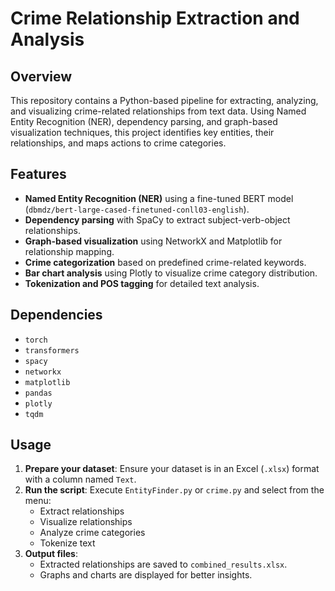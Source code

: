 
# Crime Relationship Extraction and Analysis  

## Overview  
This repository contains a Python-based pipeline for extracting, analyzing, and visualizing crime-related relationships from text data. Using Named Entity Recognition (NER), dependency parsing, and graph-based visualization techniques, this project identifies key entities, their relationships, and maps actions to crime categories.  

## Features  
- **Named Entity Recognition (NER)** using a fine-tuned BERT model (`dbmdz/bert-large-cased-finetuned-conll03-english`).  
- **Dependency parsing** with SpaCy to extract subject-verb-object relationships.  
- **Graph-based visualization** using NetworkX and Matplotlib for relationship mapping.  
- **Crime categorization** based on predefined crime-related keywords.  
- **Bar chart analysis** using Plotly to visualize crime category distribution.  
- **Tokenization and POS tagging** for detailed text analysis.  

## Dependencies  
- `torch`  
- `transformers`  
- `spacy`  
- `networkx`  
- `matplotlib`  
- `pandas`  
- `plotly`  
- `tqdm`  

## Usage  
1. **Prepare your dataset**: Ensure your dataset is in an Excel (`.xlsx`) format with a column named `Text`.  
2. **Run the script**: Execute `EntityFinder.py` or `crime.py` and select from the menu:
   - Extract relationships  
   - Visualize relationships  
   - Analyze crime categories  
   - Tokenize text  
3. **Output files**:  
   - Extracted relationships are saved to `combined_results.xlsx`.  
   - Graphs and charts are displayed for better insights.  


